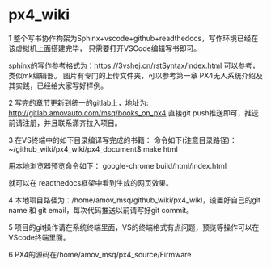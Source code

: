 # px4_wiki

1  整个写书协作构架为Sphinx+vscode+github+readthedocs，写作环境已经在该虚拟机上面搭建完毕，
只需要打开VSCode编辑写书即可。

sphinx的写作参考格式为：https://3vshej.cn/rstSyntax/index.html 可以参考，类似mk编辑器。
图片有专门的上传文件夹，可以参考第一章 PX4无人系统介绍及其实践，已经给大家写好样例。

2  写完的章节更新到统一的gitlab上，地址为: http://gitlab.amovauto.com/msq/books_on_px4
    直接git push推送即可，推送前请注册，并且联系潇齐拉入项目。

3  在VS终端中的如下目录编译写完成的书籍：
命令如下(注意目录路径)：
~/github_wiki/px4_wiki/px4_document$  make html

用本地浏览器预览命令如下：
google-chrome build/html/index.html 

就可以在
  readthedocs框架中看到生成的网页效果。

  4 本地项目路径为：/home/amov_msq/github_wiki/px4_wiki，设置好自己的git name 和 git email，每次代码推送以前请写好git commit。

  5  项目的git操作请在系统终端里面，VS的终端格式有点问题，预览等操作可以在VScode终端里面。
  
 6   PX4的源码在/home/amov_msq/px4_source/Firmware

